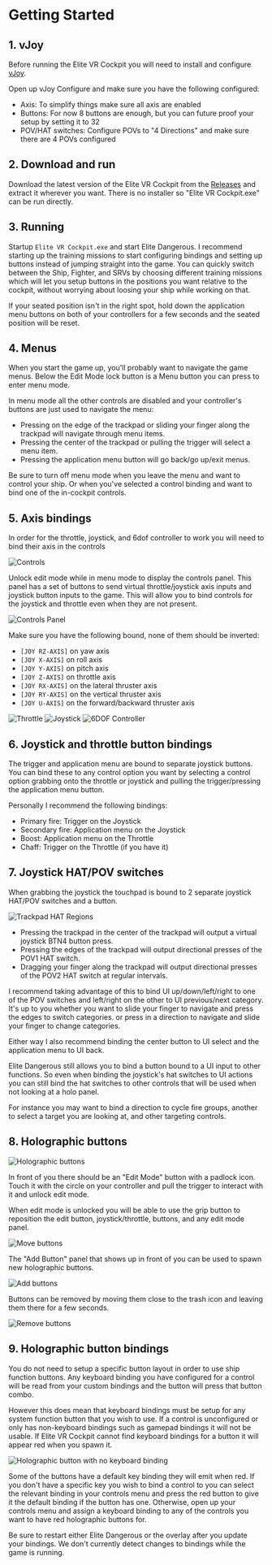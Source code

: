 Getting Started
===============

## 1. vJoy

Before running the Elite VR Cockpit you will need to install and configure [vJoy](http://vjoystick.sourceforge.net/site/).

Open up vJoy Configure and make sure you have the following configured:

* Axis: To simplify things make sure all axis are enabled
* Buttons: For now 8 buttons are enough, but you can future proof your setup by setting it to 32
* POV/HAT switches: Configure POVs to "4 Directions" and make sure there are 4 POVs configured

## 2. Download and run

Download the latest version of the Elite VR Cockpit from the [Releases](https://github.com/dantman/elite-vr-cockpit/releases) and extract it wherever you want. There is no installer so "Elite VR Cockpit.exe" can be run directly.

## 3. Running

Startup `Elite VR Cockpit.exe` and start Elite Dangerous. I recommend starting up the training missions to start configuring bindings and setting up buttons instead of jumping straight into the game. You can quickly switch between the Ship, Fighter, and SRVs by choosing different training missions which will let you setup buttons in the positions you want relative to the cockpit, without worrying about loosing your ship while working on that.

If your seated position isn't in the right spot, hold down the application menu buttons on both of your controllers for a few seconds and the seated position will be reset.

## 4. Menus

When you start the game up, you'll probably want to navigate the game menus. Below the Edit Mode lock button is a Menu button you can press to enter menu mode.

In menu mode all the other controls are disabled and your controller's buttons are just used to navigate the menu:

- Pressing on the edge of the trackpad or sliding your finger along the trackpad will navigate through menu items.
- Pressing the center of the trackpad or pulling the trigger will select a menu item.
- Pressing the application menu button will go back/go up/exit menus.

Be sure to turn off menu mode when you leave the menu and want to control your ship. Or when you've selected a control binding and want to bind one of the in-cockpit controls.

## 5. Axis bindings

In order for the throttle, joystick, and 6dof controller to work you will need to bind their axis in the controls

![Controls](Images/ScreenshotControls.png)

Unlock edit mode while in menu mode to display the controls panel. This panel has a set of buttons to send virtual throttle/joystick axis inputs and joystick button inputs to the game. This will allow you to bind controls for the joystick and throttle even when they are not present.

![Controls Panel](Images/ScreenshotControlsPanel.png)

Make sure you have the following bound, none of them should be inverted:

- `[JOY RZ-AXIS]` on yaw axis
- `[JOY X-AXIS]` on roll axis
- `[JOY Y-AXIS]` on pitch axis
- `[JOY Z-AXIS]` on throttle axis
- `[JOY RX-AXIS]` on the lateral thruster axis
- `[JOY RY-AXIS]` on the vertical thruster axis
- `[JOY U-AXIS]` on the forward/backward thruster axis

![Throttle](Images/ScreenshotThrottle.png) ![Joystick](Images/ScreenshotJoystick.png) ![6DOF Controller](Images/Screenshot6DOFController.png)

## 6. Joystick and throttle button bindings

The trigger and application menu are bound to separate joystick buttons. You can bind these to any control option you want by selecting a control option grabbing onto the throttle or joystick and pulling the trigger/pressing the application menu button.

Personally I recommend the following bindings:

* Primary fire: Trigger on the Joystick
* Secondary fire: Application menu on the Joystick
* Boost: Application menu on the Throttle
* Chaff: Trigger on the Throttle (if you have it)

## 7. Joystick HAT/POV switches

When grabbing the joystick the touchpad is bound to 2 separate joystick HAT/POV switches and a button.

![Trackpad HAT Regions](Images/TrackpadHAT.png)

- Pressing the trackpad in the center of the trackpad will output a virtual joystick BTN4 button press.
- Pressing the edges of the trackpad will output directional presses of the POV1 HAT switch.
- Dragging your finger along the trackpad will output directional presses of the POV2 HAT switch at regular intervals.

I recommend taking advantage of this to bind UI up/down/left/right to one of the POV switches and left/right on the other to UI previous/next category. It's up to you whether you want to slide your finger to navigate and press the edges to switch categories. or press in a direction to navigate and slide your finger to change categories.

Either way I also recommend binding the center button to UI select and the application menu to UI back.

Elite Dangerous still allows you to bind a button bound to a UI input to other functions. So even when binding the joystick's hat switches to UI actions you can still bind the hat switches to other controls that will be used when not looking at a holo panel.

For instance you may want to bind a direction to cycle fire groups, another to select a target you are looking at, and other targeting controls.

## 8. Holographic buttons

![Holographic buttons](Images/ScreenshotButton.png)

In front of you there should be an "Edit Mode" button with a padlock icon. Touch it with the circle on your controller and pull the trigger to interact with it and unlock edit mode.

When edit mode is unlocked you will be able to use the grip button to reposition the edit button, joystick/throttle, buttons, and any edit mode panel.

![Move buttons](Images/ScreenshotButtonMove.png)

The "Add Button" panel that shows up in front of you can be used to spawn new holographic buttons.

![Add buttons](Images/ScreenshotEditPanelButtons.png)

Buttons can be removed by moving them close to the trash icon and leaving them there for a few seconds.

![Remove buttons](Images/ScreenshotButtonTrash.png)

## 9. Holographic button bindings

You do not need to setup a specific button layout in order to use ship function buttons. Any keyboard binding you have configured for a control will be read from your custom bindings and the button will press that button combo.

However this does mean that keyboard bindings must be setup for any system function button that you wish to use. If a control is unconfigured or only has non-keyboard bindings such as gamepad bindings it will not be usable. If Elite VR Cockpit cannot find keyboard bindings for a button it will appear red when you spawn it.

![Holographic button with no keyboard binding](Images/ScreenshotButtonNoBindings.png)

Some of the buttons have a default key binding they will emit when red. If you don't have a specific key you wish to bind a control to you can select the relevant binding in your controls menu and press the red button to give it the default binding if the button has one. Otherwise, open up your controls menu and assign a keyboard binding to any of the controls you want to have red holographic buttons for.

Be sure to restart either Elite Dangerous or the overlay after you update your bindings. We don't currently detect changes to bindings while the game is running.
